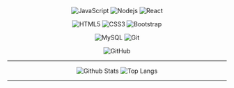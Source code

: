 


<div align='center'>

![JavaScript](https://img.shields.io/badge/-JavaScript-black?style=flat-square&logo=javascript)
![Nodejs](https://img.shields.io/badge/-Nodejs-black?style=flat-square&logo=Node.js)
![React](https://img.shields.io/badge/-React-black?style=flat-square&logo=react)

![HTML5](https://img.shields.io/badge/-HTML5-E34F26?style=flat-square&logo=html5&logoColor=white)
![CSS3](https://img.shields.io/badge/-CSS3-1572B6?style=flat-square&logo=css3)
![Bootstrap](https://img.shields.io/badge/-Bootstrap-563D7C?style=flat-square&logo=bootstrap)

![MySQL](https://img.shields.io/badge/-MySQL-black?style=flat-square&logo=mysql)
![Git](https://img.shields.io/badge/-Git-black?style=flat-square&logo=git)

![GitHub](https://img.shields.io/badge/-GitHub-181717?style=flat-square&logo=github)
  
  ***
  
<div align='center' >

 
  

![Github Stats](https://github-readme-stats.vercel.app/api?username=lcmpbll&count_private=true&show_icons=true&include_all_commits=true)    ![Top Langs](https://github-readme-stats.vercel.app/api/top-langs/?username=lcmpbll&hide=TeX&layout=compact)
  

  

  </div>
  
  ***

</div>
